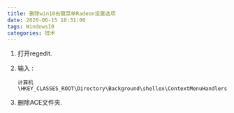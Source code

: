 ```yaml
---
title: 删除win10右键菜单Radeon设置选项
date: 2020-06-15 18:31:00
tags: Windows10
categories: 技术
---
```

1. 打开regedit.

2. 输入 :

   ```
   计算机\HKEY_CLASSES_ROOT\Directory\Background\shellex\ContextMenuHandlers\
   ```

3. 删除ACE文件夹.